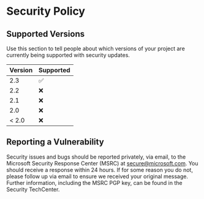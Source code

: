 # Security Policy

## Supported Versions

Use this section to tell people about which versions of your project are
currently being supported with security updates.

| Version | Supported          |
| ------- | ------------------ |
| 2.3   | :white_check_mark: |
| 2.2   | :x: |
| 2.1   | :x: |
| 2.0   | :x:                |
| < 2.0   | :x:                |

## Reporting a Vulnerability

Security issues and bugs should be reported privately, via email, to the Microsoft Security Response Center (MSRC) at secure@microsoft.com. You should receive a response within 24 hours. If for some reason you do not, please follow up via email to ensure we received your original message. Further information, including the MSRC PGP key, can be found in the Security TechCenter.
